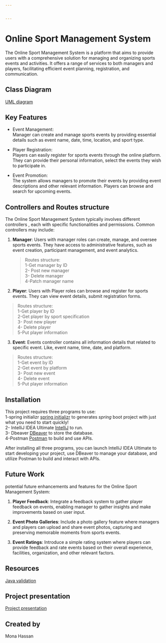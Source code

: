 ```yaml
---


---
```


<h1 id="online-sport-management-system">Online Sport Management System</h1>
<p>The Online Sport Management System is a platform that aims to provide users with a comprehensive solution for managing and organizing sports events and activities. It offers a range of services to both managers and players, facilitating  efficient event planning, registration, and communication.</p>
<h2 id="class-diagram">Class Diagram</h2>
<p><a href="https://drive.google.com/file/d/1IRQ3s7EYKfNWa0bha4ttz6eIW_Kc9hrb/view?usp=sharing">UML diagram</a></p>
<h2 id="key-features">Key Features</h2>
<ul>
<li>
<p>Event Management:<br>
Manager can create and manage sports events by providing essential details such as event name, date, time, location, and sport type.</p>
</li>
<li>
<p>Player Registration:<br>
Players can easily register for sports events through the online platform. They can provide their personal information, select the events they wish to participate in.</p>
</li>
<li>
<p>Event Promotion:<br>
The system allows managers to promote their events by providing event descriptions and other relevant information. Players can browse and search for upcoming events.</p>
</li>
</ul>
<h2 id="controllers-and-routes-structure">Controllers and Routes structure</h2>
<p>The Online Sport Management System typically involves different controllers , each with specific functionalities and permissions. Common controllers may include:</p>
<ol>
<li>
<p><strong>Manager</strong>: Users with manager roles can create, manage, and oversee sports events. They have access to administrative features, such as event creation, participant management, and event analytics.</p>
<blockquote>
<p>Routes structure:<br>
1-Get manager by ID<br>
2- Post new manager<br>
3- Delete manager<br>
4-Patch manager name</p>
</blockquote>
</li>
<li>
<p><strong>Player</strong>: Users with Player roles can browse and register for sports events. They can view event details, submit registration forms.</p>
</li>
</ol>
<blockquote>
<p>Routes structure:<br>
1-Get player by ID<br>
2-Get player by sport specification<br>
3- Post new player<br>
4- Delete player<br>
5-Put player information</p>
</blockquote>
<ol start="3">
<li><strong>Event</strong>: Events controller contains all information details that related to specific event. Like, event name, time, date, and platform.</li>
</ol>
<blockquote>
<p>Routes structure:<br>
1-Get event by ID<br>
2-Get event by platform<br>
3- Post new event<br>
4- Delete event<br>
5-Put player information</p>
</blockquote>
<h2 id="installation">Installation</h2>
<p>This project requires three programs to use:<br>
1-spring initializr <a href="https://start.spring.io/">spring initializr</a> to generates <em>spring</em> boot project with just what you need to start quickly!<br>
2- IntelliJ IDEA Ultimate <a href="https://www.jetbrains.com/idea/download/?section=windows">IntelliJ</a> to run.<br>
3- Dbeaver <a href="https://dbeaver.com/download/">DBeaver</a> to store the database.<br>
4-Postman <a href="https://www.postman.com/downloads/">Postman</a> to build and use APIs.</p>
<p>After installing all three programs, you can launch IntelliJ IDEA Ultimate to start developing your project, use DBeaver to manage your database, and utilize Postman to build and interact with APIs.</p>
<h2 id="future-work">Future Work</h2>
<p>potential future enhancements and features for the Online Sport Management System:</p>
<ol>
<li>
<p><strong>Player Feedback</strong>: Integrate a feedback system to gather player feedback on events, enabling manager to gather insights and make improvements based on user input.</p>
</li>
<li>
<p><strong>Event Photo Galleries</strong>: Include a photo gallery feature where managers and players can upload and share event photos, capturing and preserving memorable moments from sports events.</p>
</li>
<li>
<p><strong>Event Ratings</strong>: Introduce a simple rating system where players can provide feedback and rate events based on their overall experience, facilities, organization, and other relevant factors.</p>
</li>
</ol>
<h2 id="resources">Resources</h2>
<p><a href="https://www.tabnine.com/code/java/classes/javax.validation.constraints.Digits">Java validation</a></p>
<h2 id="project-presentation">Project presentation</h2>
<p><a href="https://www.canva.com/design/DAFyf1srgO8/vn_gAuX7iiygCJRc-NXiHw/view?utm_content=DAFyf1srgO8&amp;utm_campaign=designshare&amp;utm_medium=link&amp;utm_source=editor">Project presentation</a></p>
<h2 id="created-by">Created by</h2>
<p>Mona Hassan</p>

